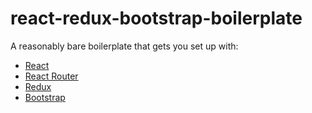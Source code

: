 # react-redux-bootstrap-boilerplate

A reasonably bare boilerplate that gets you set up with:
* [React](https://facebook.github.io/react/)
* [React Router](https://reacttraining.com/react-router/)
* [Redux](http://redux.js.org/)
* [Bootstrap](http://getbootstrap.com/)
